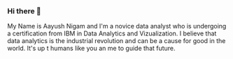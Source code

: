 ### Hi there 👋

My Name is Aayush Nigam and I'm a novice data analyst who is undergoing a certification from IBM in Data Analytics and Vizualization. I believe that data analytics is the industrial revolution and can be a cause for good in the world. It's up t humans like you an me to guide that future.
